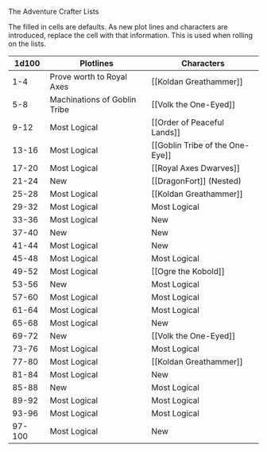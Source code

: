 The Adventure Crafter Lists

The filled in cells are defaults. As new plot lines and characters are introduced, replace the cell with that information. This is used when rolling on the lists.

| 1d100  | Plotlines                    | Characters                      |
| ------ | ---------------------------- | ------------------------------- |
| 1-4    | Prove worth to Royal Axes    | [[Koldan Greathammer]]          |
| 5-8    | Machinations of Goblin Tribe | [[Volk the One-Eyed]]           |
| 9-12   | Most Logical                 | [[Order of Peaceful Lands]]     |
| 13-16  | Most Logical                 | [[Goblin Tribe of the One-Eye]] |
| 17-20  | Most Logical                 | [[Royal Axes Dwarves]]          |
| 21-24  | New                          | [[DragonFort]] (Nested)         |
| 25-28  | Most Logical                 | [[Koldan Greathammer]]          |
| 29-32  | Most Logical                 | Most Logical                    |
| 33-36  | Most Logical                 | New                             |
| 37-40  | New                          | New                             |
| 41-44  | Most Logical                 | New                             |
| 45-48  | Most Logical                 | Most Logical                    |
| 49-52  | Most Logical                 | [[Ogre the Kobold]]             |
| 53-56  | New                          | Most Logical                    |
| 57-60  | Most Logical                 | Most Logical                    |
| 61-64  | Most Logical                 | Most Logical                    |
| 65-68  | Most Logical                 | New                             |
| 69-72  | New                          | [[Volk the One-Eyed]]           |
| 73-76  | Most Logical                 | Most Logical                    |
| 77-80  | Most Logical                 | [[Koldan Greathammer]]          |
| 81-84  | Most Logical                 | New                             |
| 85-88  | New                          | Most Logical                    |
| 89-92  | Most Logical                 | Most Logical                    |
| 93-96  | Most Logical                 | Most Logical                    |
| 97-100 | Most Logical                 | New                             |

